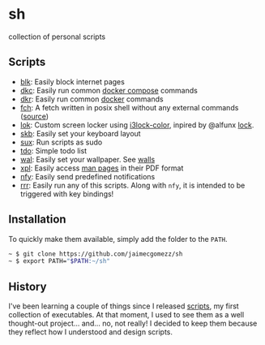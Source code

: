 # sh
collection of personal scripts

## Scripts

- [blk](blk): Easily block internet pages
- [dkc](dkc): Easily run common [docker compose](https://docs.docker.com/compose/) commands
- [dkr](dkr): Easily run common [docker](https://www.docker.com/) commands
- [fch](fch):  A fetch written in posix shell without any external commands ([source](https://github.com/6gk/fet.sh))
- [lok](lok): Custom screen locker using [i3lock-color](https://github.com/Raymo111/i3lock-color), inpired by @alfunx [lock](https://github.com/alfunx/.dotfiles/blob/master/.bin/lock).
- [skb](skb): Easily set your keyboard layout
- [sux](sux): Run scripts as sudo
- [tdo](tdo): Simple todo list
- [wal](wal): Easily set your wallpaper. See [walls](https://github.com/jaimecgomezz/walls)
- [xpl](xpl): Easily access [man pages](https://www.kernel.org/doc/man-pages/) in their PDF format
- [nfy](nfy): Easily send predefined notifications
- [rrr](rrr): Easily run any of this scripts.
  Along with `nfy`, it is intended to be triggered with key bindings!

## Installation

To quickly make them available, simply add the folder to the `PATH`.

```sh
~ $ git clone https://github.com/jaimecgomezz/sh
~ $ export PATH="$PATH:~/sh"
```

## History

I've been learning a couple of things since I released [scripts](https://github.com/jaimecgomezz/scripts), my first collection of executables. At that moment, I used to see them as a well thought-out project... and... no, not really! I decided to keep them because they reflect how I understood and design scripts.

